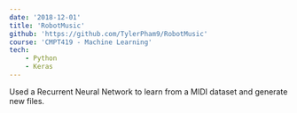 ```yaml
---
date: '2018-12-01'
title: 'RobotMusic'
github: 'https://github.com/TylerPham9/RobotMusic'
course: 'CMPT419 - Machine Learning'
tech:
    - Python
    - Keras
---
```


Used a Recurrent Neural Network to learn from a MIDI dataset and generate new files.  
